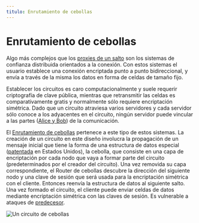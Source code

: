 ```yaml
---
titulo: Enrutamiento de cebollas 
---
```


Enrutamiento de cebollas
========================

Algo más complejos que los [proxies de un salto][proxy] son los sistemas de confianza distribuida orientados a la conexión. Con estos
sistemas el usuario establece una conexión encriptada punto a punto bidireccional, y envía a través de la misma los datos en forma
de celdas de tamaño fijo.

Establecer los circuitos es caro computacionalmente y suele requerir criptografía de clave pública, mientras que retransmitir las
celdas es comparativamente gratis y normalmente sólo requiere encriptación simétrica. Dado que un circuito atraviesa varios
servidores y cada servidor sólo conoce a los adyacentes en el circuito, ningún servidor puede vincular a las partes ([Alice y
Bob][nombres])
de la comunicación.

El [Enrutamiento de cebollas][cebollas] pertenece a este tipo de estos sistemas. La creación de un circuito en este diseño involucra la
propagación de un mensaje inicial que tiene la forma de una estructura de datos especial ([patentada] en Estados Unidos), la
cebolla, que consiste en una capa de encriptación por cada nodo que vaya a formar parte del circuito (predeterminados por el
creador del circuito). Una vez removida su capa correspondiente, el Router de cebollas descubre la dirección del siguiente nodo y
una clave de sesión que será usada para la encriptación simétrica con el cliente. Entonces reenvía la estructura de datos al
siguiente salto. Una vez formado el circuito, el cliente puede enviar celdas de datos mediante encriptación simétrica con las
claves de sesión. Es vulnerable a ataques de [predecesor].

![Un circuito de cebollas](/imagenes/cebolla.png "Cada intermediario remueve una capa de la cebolla")

[proxy]: /tecnologias/proxy/
[nombres]: /criptografia/nombres/
[cebollas]: http://www.onion-router.net/
[patentada]: http://patft.uspto.gov/netacgi/nph-Parser?Sect1=PTO1&Sect2=HITOFF&d=PALL&p=1&u=%2Fnetahtml%2FPTO%2Fsrchnum.htm&r=1&f=G&l=50&s1=6266704.PN.&OS=PN/6266704&RS=PN/6266704
[predecesor]: /ataques/predecesor/
